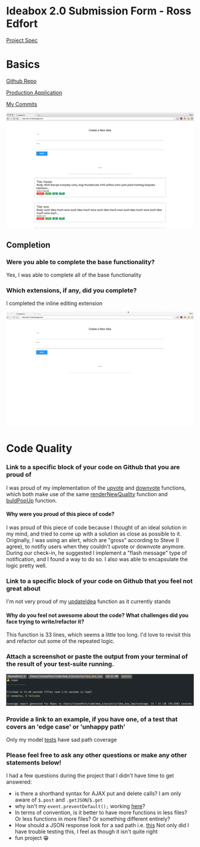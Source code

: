 # Ideabox 2.0 Submission Form - Ross Edfort
[Project Spec](https://github.com/turingschool/curriculum/blob/master/source/projects/revenge_of_idea_box.markdown)
# Basics
[Github Repo](https://github.com/rossedfort/idea_box_two)

[Production Application](http://idea-box-v2.herokuapp.com/)

[My Commits](https://github.com/rossedfort/idea_box_two/commits/master)

![IdeaBox](images/edfort_idea_box.png)

## Completion

### Were you able to complete the base functionality?
Yes, I was able to complete all of the base functionality

### Which extensions, if any, did you complete?
I completed the inline editing extension

![IdeaBox Demo](images/edfort_idea_box.gif)
# Code Quality

### Link to a specific block of your code on Github that you are proud of
I was proud of my implementation of the [upvote](https://github.com/rossedfort/idea_box_two/blob/master/app/assets/javascripts/upvote_idea.js#L1-L26) and [downvote](https://github.com/rossedfort/idea_box_two/blob/master/app/assets/javascripts/downvote_idea.js#L1-L26) functions, which both make use of the same [renderNewQuality](https://github.com/rossedfort/idea_box_two/blob/master/app/assets/javascripts/render_new_quality.js#L1-L5) function and [buldPopUp](https://github.com/rossedfort/idea_box_two/blob/master/app/assets/javascripts/build_pop_up.js#L1-L4) function.
#### Why were you proud of this piece of code?
I was proud of this piece of code because I thought of an ideal solution in my mind, and tried to come up with a solution as close as possible to it. Originally, I was using an alert, which are "gross" according to Steve (I agree), to notifiy users when they couldn't upvote or downvote anymore. During our check-in, he suggested I implement a "flash message" type of notification, and I found a way to do so. I also was able to encapsulate the logic pretty well.

### Link to a specific block of your code on Github that you feel not great about
I'm not very proud of my [updateIdea](https://github.com/rossedfort/idea_box_two/blob/master/app/assets/javascripts/update_idea.js#L1-L33) function as it currently stands
#### Why do you feel not awesome about the code? What challenges did you face trying to write/refactor it?
This function is 33 lines, which seems a little too long. I'd love to revisit this and refactor out some of the repeated logic.
### Attach a screenshot or paste the output from your terminal of the result of your test-suite running.
![IdeaBox Test Suite](images/edfort_idea_box_tests.png)
### Provide a link to an example, if you have one, of a test that covers an 'edge case' or 'unhappy path'

Only my model [tests](https://github.com/rossedfort/idea_box_two/blob/master/spec/models/idea_spec.rb#L9-L17) have sad path coverage


### Please feel free to ask any other questions or make any other statements below!
I had a few questions during the project that I didn't have time to get answered:
* is there a shorthand syntax for AJAX put and delete calls? I am only aware of `$.post` and `.getJSON`/`$.get`
* why isn't my `event.preventDefault();` working [here](https://github.com/rossedfort/idea_box_two/blob/master/app/assets/javascripts/update_inline.js#L47)?
* In terms of convention, is it better to have more functions in less files? Or less functions in more files? Or something different entirely?
* How should a JSON response look for a sad path i.e. [this](https://github.com/rossedfort/idea_box_two/blob/master/app/controllers/api/v1/ideas_controller.rb#L14) Not only did I have trouble testing this, I feel as though it isn't quite right
* fun project 😁
